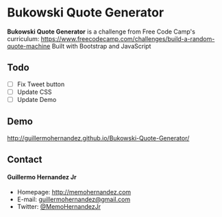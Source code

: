 Bukowski Quote Generator
======
**Bukowski Quote Generator** is a challenge from Free Code Camp's curriculum: https://www.freecodecamp.com/challenges/build-a-random-quote-machine
Built with Bootstrap and JavaScript

## Todo

- [ ] Fix Tweet button
- [ ] Update CSS
- [ ] Update Demo

## Demo
http://guillermohernandez.github.io/Bukowski-Quote-Generator/

## Contact
#### Guillermo Hernandez Jr
* Homepage: http://memohernandez.com
* E-mail: guillermohernandez@gmail.com
* Twitter: [@MemoHernandezJr](https://twitter.com/MemoHernandezJr "MemoHernandezJr on Twitter")
